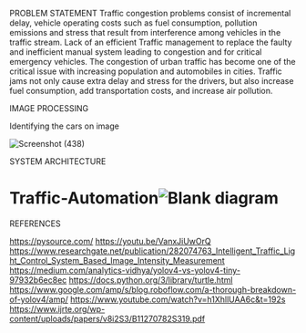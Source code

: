 PROBLEM STATEMENT
Traffic congestion problems consist of incremental delay, vehicle operating costs such as fuel consumption, pollution emissions and stress that result from interference among vehicles in the traffic stream.
Lack of an efficient Traffic management to replace the faulty and inefficient manual system leading to congestion and for critical emergency vehicles.
The congestion of urban traffic has become one of the critical issue with increasing population and automobiles in cities. Traffic jams not only cause extra delay and stress for the drivers, but also increase fuel consumption, add transportation costs, and increase air pollution.

IMAGE PROCESSING

Identifying the cars on image

![Screenshot (438)](https://user-images.githubusercontent.com/78838984/135569706-f00cb147-5df7-4959-b46d-5055062ef34e.png)




SYSTEM ARCHITECTURE

# Traffic-Automation![Blank diagram](https://user-images.githubusercontent.com/78838984/135516242-5a4bfd2c-13f8-404b-bc1f-ff4ab1d77ddf.jpeg)

REFERENCES

https://pysource.com/
https://youtu.be/VanxJiUwOrQ
https://www.researchgate.net/publication/282074763_Intelligent_Traffic_Light_Control_System_Based_Image_Intensity_Measurement
https://medium.com/analytics-vidhya/yolov4-vs-yolov4-tiny-97932b6ec8ec
https://docs.python.org/3/library/turtle.html
https://www.google.com/amp/s/blog.roboflow.com/a-thorough-breakdown-of-yolov4/amp/
https://www.youtube.com/watch?v=h1XhllUAA6c&t=192s
https://www.ijrte.org/wp-content/uploads/papers/v8i2S3/B11270782S319.pdf
